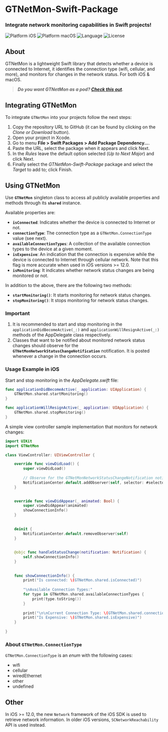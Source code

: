 # GTNetMon-Swift-Package

### Integrate network monitoring capabilities in Swift projects! 

![Platform iOS](https://img.shields.io/badge/Platform-iOS-informational)
![Platform macOS](https://img.shields.io/badge/Platform-macOS-informational)
![Language](https://img.shields.io/github/languages/top/gabrieltheodoropoulos/GTNetMon.svg?color=orange)
![License](https://img.shields.io/cocoapods/l/GTNetMon.svg)

## About

GTNetMon is a lightweight Swift library that detects whether a device is connected to Internet, it identifies the connection type (wifi, cellular, and more), and monitors for changes in the network status. For both iOS & macOS.

> ***Do you want GTNetMon as a pod? [Check this out](https://github.com/gabrieltheodoropoulos/GTNetMon).***

## Integrating GTNetMon

To integrate `GTNetMon` into your projects follow the next steps:

1. Copy the repository URL to GitHub (it can be found by clicking on the *Clone or Download* button).
2. Open your project in Xcode.
3. Go to menu **File > Swift Packages > Add Package Dependency...**.
4. Paste the URL, select the package when it appears and click Next.
5. In the *Rules* leave the default option selected (*Up to Next Major*) and click Next.
6. Finally select the *GTNetMon-Swift-Package* package and select the *Target* to add to; click Finish.

## Using GTNetMon

Use **`GTNetMon`** singleton class to access all publicly available properties and methods through its **`shared`** instance.

Available properties are:

 * **`isConnected`**: Indicates whether the device is connected to Internet or not.
 * **`connectionType`**: The connection type as a `GTNetMon.ConnectionType` value (see next).
 * **`availableConnectionTypes`**: A collection of the available connection types to the device at a given moment.
 * **`isExpensive`**: An indication that the connection is expensive while the device is connected to Internet through cellular network. Note that this flag is more accurate when used in iOS versions >= 12.0.
 * **`isMonitoring`**: It indicates whether network status changes are being monitored or not.

 In addition to the above, there are the following two methods:

 * **`startMonitoring()`**: It starts monitoring for network status changes.
 * **`stopMonitoring()`**: It stops monitoring for network status changes.


### Important

1. It is recommended to start and stop monitoring in the `applicationDidBecomeActive(_:)` and `applicationWillResignActive(_:)` methods of the AppDelegate class respectively.
2. Classes that want to be notified about monitored network status changes should observe for the **`GTNetMonNetworkStatusChangeNotification`** notification. It is posted whenever a change in the connection occurs.


### Usage Example in iOS

Start and stop monitoring in the *AppDelegate.swift* file:

```swift
func applicationDidBecomeActive(_ application: UIApplication) {
    GTNetMon.shared.startMonitoring()
}

func applicationWillResignActive(_ application: UIApplication) {
    GTNetMon.shared.stopMonitoring()
}
```

A simple view controller sample implementation that monitors for network changes:

```swift
import UIKit
import GTNetMon

class ViewController: UIViewController {

    override func viewDidLoad() {
        super.viewDidLoad()
        
        // Observe for the GTNetMonNetworkStatusChangeNotification notification.
        NotificationCenter.default.addObserver(self, selector: #selector(handleStatusChange(notification:)), name: .GTNetMonNetworkStatusChangeNotification, object: nil)
    }

    
    override func viewDidAppear(_ animated: Bool) {
        super.viewDidAppear(animated)
        showConnectionInfo()
    }
    
    
    deinit {
        NotificationCenter.default.removeObserver(self)
    }
    
    
    @objc func handleStatusChange(notification: Notification) {
        self.showConnectionInfo()
    }
    
    
    func showConnectionInfo() {
        print("Is connected: \(GTNetMon.shared.isConnected)")
        
        "\nAvailable Connection Types:"
        for type in GTNetMon.shared.availableConnectionTypes {
            print(type.toString())
        }
        
        print("\n\nCurrent Connection Type: \(GTNetMon.shared.connectionType.toString())")
        print("Is Expensive: \(GTNetMon.shared.isExpensive)")
    }
    
}
```

### About `GTNetMon.ConnectionType`

`GTNetMon.ConnectionType` is an *enum* with the following cases:

* wifi
* cellular
* wiredEthernet
* other
* undefined


## Other

In iOS >= 12.0, the new `Network` framework of the iOS SDK is used to retrieve network information. In older iOS versions, `SCNetworkReachability` API is used instead.


